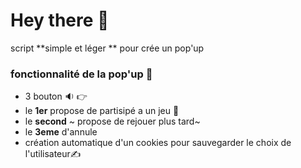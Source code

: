 # Hey there 👋
script **simple et léger ** pour crée un pop'up 

### fonctionnalité de la pop'up 🦊
-  3 bouton 🔉 👉
-  le **1er** propose de partisipé a un jeu 💾
-  le **second** ~ propose de rejouer plus tard~
-  le **3eme** d'annule
-  création automatique d'un cookies pour sauvegarder le choix de l'utilisateur✍️
